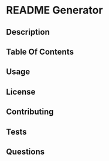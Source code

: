 # README Generator 
 ## Description 
 ## Table Of Contents 
 ## Usage 
 ## License 
 ## Contributing 
 ## Tests 
 ## Questions 
 